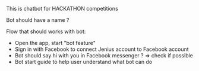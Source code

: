 This is chatbot for HACKATHON competitions

Bot should have a name ?

Flow that should works with bot:
- Open the app, start "bot feature"
- Sign in with Facebook to connect Jenius account to Facebook account
- Bot should say hi with you in Facebook messenger ? => check if possible
- Bot start guide to help user understand what bot can do
